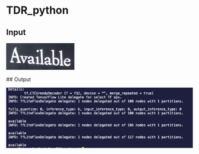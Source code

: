 # TDR_python

## Input

![available.png not loaded](images/available.png)

## Output

![output.png not loaded](images/output.png)